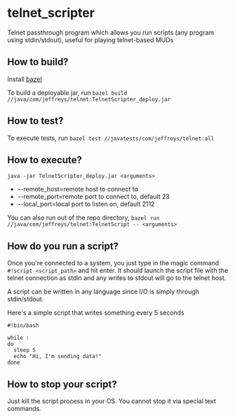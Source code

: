 # telnet_scripter
Telnet passthrough program which allows you run scripts (any program using stdin/stdout), useful for playing telnet-based MUDs

## How to build?
Install [bazel](https://bazel.build/)

To build a deployable jar, run `bazel build //java/com/jeffreys/telnet:TelnetScripter_deploy.jar`

## How to test?
To execute tests, run `bazel test //javatests/com/jeffreys/telnet:all`

## How to execute?
`java -jar TelnetScripter_deploy.jar <arguments>`
  * --remote_host=remote host to connect to
  * --remote_port=remote port to connect to, default 23
  * --local_port=local port to listen on, default 2112
  
You can also run out of the repo directory, `bazel run //java/com/jeffreys/telnet:TelnetScript -- <arguments>`

## How do you run a script?
Once you're connected to a system, you just type in the magic command `#!script <script_path>` and hit enter. It should launch the script file with the telnet connection as stdin and any writes to stdout will go to the telnet host.

A script can be written in any language since I/O is simply through stdin/stdout. 

Here's a simple script that writes something every 5 seconds

```
#!bin/bash

while :
do
  sleep 5
  echo "Hi, I'm sending data!"
done
```

## How to stop your script?
Just kill the script process in your OS. You cannot stop it via special text commands.
